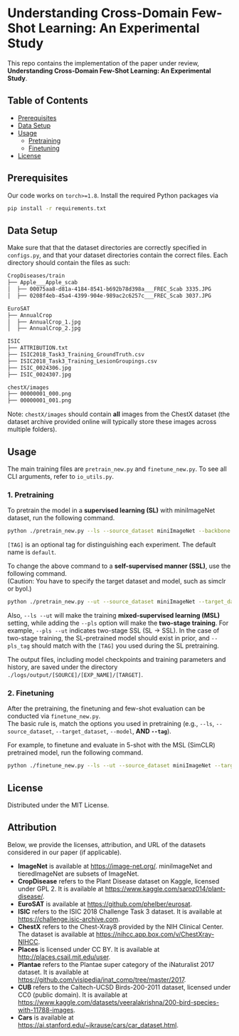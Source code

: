 # Understanding Cross-Domain Few-Shot Learning: An Experimental Study

This repo contains the implementation of the paper under review, **Understanding Cross-Domain Few-Shot Learning: An Experimental Study**.

## Table of Contents

* [Prerequisites](#prerequisites)
* [Data Setup](#data-setup)
* [Usage](#usage)
  * [Pretraining](#pretraining)
  * [Finetuning](#finetuning)
* [License](#license)

## Prerequisites

Our code works on `torch>=1.8`. Install the required Python packages via

```sh
pip install -r requirements.txt
```

## Data Setup

Make sure that that the dataset directories are correctly specified in `configs.py`, and that your dataset directories contain the correct files. Each directory should contain the files as such:

```sh
CropDiseases/train
├── Apple___Apple_scab
│  ├── 00075aa8-d81a-4184-8541-b692b78d398a___FREC_Scab 3335.JPG
│  ├── 0208f4eb-45a4-4399-904e-989ac2c6257c___FREC_Scab 3037.JPG

EuroSAT
├── AnnualCrop
│  ├── AnnualCrop_1.jpg
│  ├── AnnualCrop_2.jpg

ISIC
├── ATTRIBUTION.txt
├── ISIC2018_Task3_Training_GroundTruth.csv
├── ISIC2018_Task3_Training_LesionGroupings.csv
├── ISIC_0024306.jpg
├── ISIC_0024307.jpg

chestX/images
├── 00000001_000.png
├── 00000001_001.png
```

Note: `chestX/images` should contain **all** images from the ChestX dataset (the dataset archive provided online will typically store these images across multiple folders).

## Usage

The main training files are `pretrain_new.py` and `finetune_new.py`. To see all CLI arguments, refer to `io_utils.py`.

### 1. Pretraining <a name="pretraining"></a>

To pretrain the model in a **supervised learning (SL)** with miniImageNet dataset, run the following command.
```sh
python ./pretrain_new.py --ls --source_dataset miniImageNet --backbone resnet10 --model base --tag [TAG]
```
`[TAG]` is an optional tag for distinguishing each experiment. The default name is `default`.

To change the above command to a **self-supervised manner (SSL)**, use the following command.    
(Caution: You have to specify the target dataset and model, such as simclr or byol.)
```sh
python ./pretrain_new.py --ut --source_dataset miniImageNet --target_dataset [TARGET] --backbone resnet10 --model [MODEL] --tag [TAG]
```

Also, `--ls --ut` will make the training **mixed-supervised learning (MSL)** setting, while adding the `--pls` option will make the **two-stage training**. For example, `--pls --ut` indicates two-stage SSL (SL -> SSL). In the case of two-stage training, the SL-pretrained model should exist in prior, and `--pls_tag` should match with the `[TAG]` you used during the SL pretraining.

The output files, including model checkpoints and training parameters and history, are saved under the directory `./logs/output/[SOURCE]/[EXP_NAME]/[TARGET]`.

### 2. Finetuning <a name="finetuning"></a>

After the pretraining, the finetuning and few-shot evaluation can be conducted via `finetune_new.py`.    
The basic rule is, match the options you used in pretraining (e.g., `--ls`, `--source_dataset`, `--target_dataset`, `--model`, **AND `--tag`**).

For example, to finetune and evaluate in 5-shot with the MSL (SimCLR) pretrained model, run the following command.
```sh
python ./finetune_new.py --ls --ut --source_dataset miniImageNet --target_dataset [TARGET] --backbone resnet10 --model simclr --n_shot 5 --tag [TAG]
```

## License

Distributed under the MIT License.

## Attribution

Below, we provide the licenses, attribution, and URL of the datasets considered in our paper (if applicable).

- **ImageNet** is available at https://image-net.org/. miniImageNet and tieredImageNet are subsets of ImageNet.
- **CropDisease** refers to the Plant Disease dataset on Kaggle, licensed under  GPL 2. It is available at https://www.kaggle.com/saroz014/plant-disease/.
- **EuroSAT** is available at https://github.com/phelber/eurosat.
- **ISIC** refers to the ISIC 2018 Challenge Task 3 dataset. It is available at https://challenge.isic-archive.com.
- **ChestX** refers to the Chest-Xray8 provided by the NIH Clinical Center. The dataset is available at https://nihcc.app.box.com/v/ChestXray-NIHCC.
- **Places** is licensed under CC BY. It is available at http://places.csail.mit.edu/user.
- **Plantae** refers to the Plantae super category of the iNaturalist 2017 dataset. It is available at https://github.com/visipedia/inat_comp/tree/master/2017.
- **CUB** refers to the Caltech-UCSD Birds-200-2011 dataset, licensed under CC0 (public domain). It is available at https://www.kaggle.com/datasets/veeralakrishna/200-bird-species-with-11788-images.
- **Cars** is available at https://ai.stanford.edu/~jkrause/cars/car_dataset.html.
